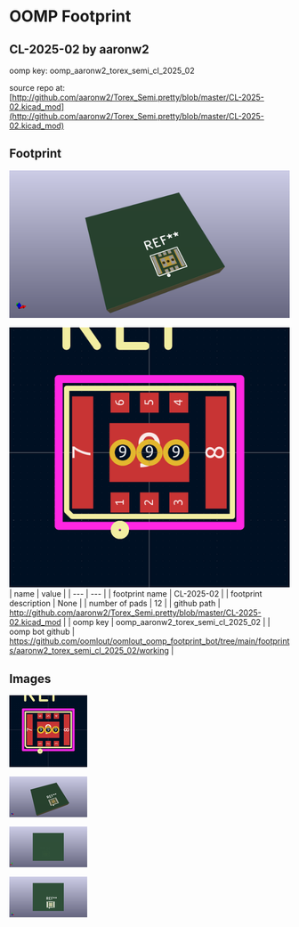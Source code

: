 # OOMP Footprint  
## CL-2025-02  by aaronw2  
  
oomp key: oomp_aaronw2_torex_semi_cl_2025_02  
  
source repo at: [http://github.com/aaronw2/Torex_Semi.pretty/blob/master/CL-2025-02.kicad_mod](http://github.com/aaronw2/Torex_Semi.pretty/blob/master/CL-2025-02.kicad_mod)  
## Footprint  
  
[![working_kicad_pcb_3d.png](working_kicad_pcb_3d_600.png)](working_kicad_pcb_3d.png)  
  
[![working.png](working_600.png)](working.png)  
| name | value | 
| --- | --- | 
| footprint name | CL-2025-02 | 
| footprint description | None | 
| number of pads | 12 | 
| github path | http://github.com/aaronw2/Torex_Semi.pretty/blob/master/CL-2025-02.kicad_mod | 
| oomp key | oomp_aaronw2_torex_semi_cl_2025_02 | 
| oomp bot github | https://github.com/oomlout/oomlout_oomp_footprint_bot/tree/main/footprints/aaronw2_torex_semi_cl_2025_02/working | 
## Images  
  
[![working.png](working_140.png)](working.png)  
  
[![working_kicad_pcb_3d.png](working_kicad_pcb_3d_140.png)](working_kicad_pcb_3d.png)  
  
[![working_kicad_pcb_3d_back.png](working_kicad_pcb_3d_back_140.png)](working_kicad_pcb_3d_back.png)  
  
[![working_kicad_pcb_3d_front.png](working_kicad_pcb_3d_front_140.png)](working_kicad_pcb_3d_front.png)  
